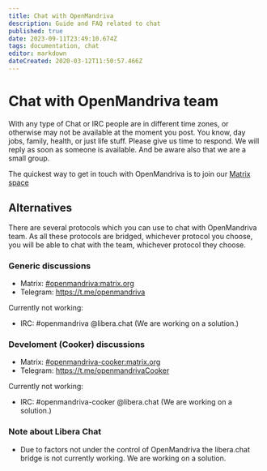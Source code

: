 ```yaml
---
title: Chat with OpenMandriva
description: Guide and FAQ related to chat
published: true
date: 2023-09-11T23:49:10.674Z
tags: documentation, chat
editor: markdown
dateCreated: 2020-03-12T11:50:57.466Z
---
```


# Chat with OpenMandriva team

With any type of Chat or IRC people are in different time zones, or otherwise may not be available at the moment you post. You know, day jobs, family, health, or just life stuff. Please give us time to respond. We will reply as soon as someone is available. And be aware also that we are a small group.

The quickest way to get in touch with OpenMandriva is to join our [Matrix space](https://matrix.to/#/#openmandriva-space:matrix.org)

## Alternatives

There are several protocols which you can use to chat with OpenMandriva team. As all these protocols are bridged, whichever protocol you choose, you will be able to chat with the team, whichever protocol they choose.

### Generic discussions
  - Matrix: [#openmandriva:matrix.org](https://matrix.to/#/#openmandriva:matrix.org)
  - Telegram: https://t.me/openmandriva
  
  Currently not working:
  - IRC: #openmandriva @libera.chat (We are working on a solution.)
  
### Develoment (Cooker) discussions  
  - Matrix: [#openmandriva-cooker:matrix.org](https://matrix.to/#/#oma:matrix.org)
  - Telegram: https://t.me/openmandrivaCooker
  
  Currently not working:
  - IRC: #openmandriva-cooker @libera.chat (We are working on a solution.)
  
### Note about Libera Chat
  - Due to factors not under the control of OpenMandriva the libera.chat bridge is not currently working. We are working on a solution.
  
